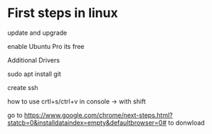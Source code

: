 # First steps in linux

update and upgrade 

enable Ubuntu Pro its free

Additional Drivers

sudo apt install git

create ssh


how to use crtl+s/ctrl+v in console -> with shift

go to https://www.google.com/chrome/next-steps.html?statcb=0&installdataindex=empty&defaultbrowser=0# 
to donwload 

